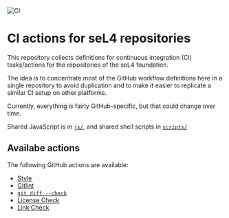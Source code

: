 <!--
  Copyright 2020, Data61, CSIRO (ABN 41 687 119 230)
  SPDX-License-Identifier: CC-BY-SA-4.0
-->

![CI](https://github.com/lsf37/ci-actions/workflows/CI/badge.svg)

# CI actions for seL4 repositories

This repository collects definitions for continuous integration (CI)
tasks/actions for the repositories of the seL4 foundation.

The idea is to concentrate most of the GitHub workflow definitions here in a
single repository to avoid duplication and to make it easier to replicate a
similar CI setup on other platforms.

Currently, everything is fairly GitHub-specific, but that could change over
time.

Shared JavaScript is in [`js/`](js/), and shared shell scripts in [`scripts/`](scripts/)

## Availabe actions

The following GitHub actions are available:

- [Style](style/)
- [Gitlint](gitlint/)
- [`git diff --check`](git-diff-check/)
- [License Check](license-check/)
- [Link Check](link-check/)
